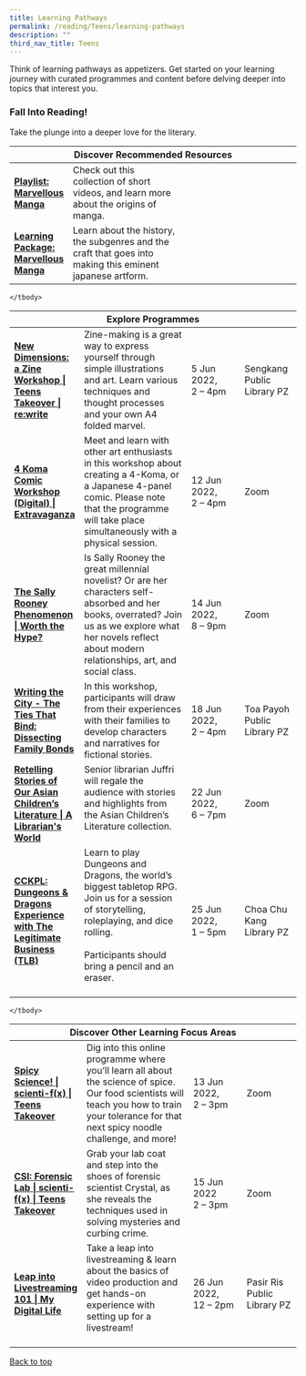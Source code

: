 ```yaml
---
title: Learning Pathways
permalink: /reading/Teens/learning-pathways
description: ""
third_nav_title: Teens
---
```

Think of learning pathways as appetizers. Get started on your learning journey with curated programmes and content before delving deeper into topics that interest you.

<h3><b>Fall Into Reading!</b></h3>
Take the plunge into a deeper love for the literary.

<div class="horizontal-scroll margin--bottom--lg">
  <table class="generic-table">
    <thead>
      <tr>
        <th class="is-uppercase has-weight-normal" colspan="4">Discover Recommended Resources</th>
      </tr>
    </thead>
    <tbody>
      <tr>
        <td style="width: 20%;"><a target="_blank" href= "/reading/teens/content"><b>Playlist: Marvellous Manga</b></a></td>
        <td style="width: 40%;">Check out this collection of short videos, and learn more about the origins of manga.</td>
        <td style="width: 20%;"> </td>
        <td style="width: 20%;"> </td>
      </tr>
      <tr>
        <td style="width: 20%;"><a target="_blank" href="/reading/teens/content"><b>Learning Package: Marvellous Manga</b></a></td>
        <td>Learn about the history, the subgenres and the craft that goes into making this eminent japanese artform.</td>
        <td></td>
        <td> </td>
    </tr>
 </tbody>
  </table>
</div>

<div class="horizontal-scroll margin--bottom--lg">
  <table class="generic-table">
    <thead>
      <tr>
        <th class="is-uppercase has-weight-normal" colspan="4">Explore Programmes</th>
      </tr>
    </thead>
    <tbody>
      <tr>
        <td style="width: 20%;"><a target="_blank" href="https://www.eventbrite.sg/e/new-dimensions-a-zine-workshop-teens-takeover-rewrite-tickets-344637840057?aff=odcleoeventsincollection"><b>New Dimensions: a Zine Workshop | Teens Takeover | re:write</b></a></td>
        <td style="width: 40%;">Zine-making is a great way to express yourself through simple illustrations and art. Learn various techniques and thought processes and your own A4 folded marvel.</td>
        <td style="width: 20%;"> 5 Jun 2022,<br>2 – 4pm</td>
        <td style="width: 20%;">Sengkang Public Library PZ</td>
      </tr>
					<tr>
<td><a target="_blank" href="https://www.eventbrite.sg/e/4-koma-comic-workshop-digital-extravaganza-registration-334415243997?aff=ebdsoporgprofile"><b>4 Koma Comic Workshop (Digital) | Extravaganza</b></a></td>
        <td>Meet and learn with other art enthusiasts in this workshop about creating a 4-Koma, or a Japanese 4-panel comic. Please note that the programme will take place simultaneously with a physical session. 
        </td><td>12 Jun 2022, <br>2 – 4pm</td>
        <td>Zoom</td>
      </tr>
<tr>
<td><a target="_blank" href="https://www.eventbrite.sg/e/the-sally-rooney-phenomenon-worth-the-hype-tickets-321076828437?aff=ebdsoporgprofile"><b>The Sally Rooney Phenomenon | Worth the Hype?</b></a></td>
        <td> Is Sally Rooney the great millennial novelist? Or are her characters self-absorbed and her books, overrated? Join us as we explore what her novels reflect about modern relationships, art, and social class. 
        </td><td>14 Jun 2022, <br>8 – 9pm</td>
        <td>Zoom</td>
      </tr>
<tr>
<td><a target="_blank" href="https://www.eventbrite.sg/e/writing-the-city-the-ties-that-bind-dissecting-family-bonds-tickets-328704472927?aff=ebdsoporgprofile"><b>Writing the City - The Ties That Bind: Dissecting Family Bonds</b></a></td>
        <td> In this workshop, participants will draw from their experiences with their families to develop characters and narratives for fictional stories.
        </td><td>18 Jun 2022, <br>2 – 4pm</td>
        <td>Toa Payoh Public Library PZ</td>
      </tr>

<tr>
<td><a target="_blank" href="https://www.eventbrite.sg/e/retelling-stories-of-our-asian-childrens-literature-a-librarians-world-tickets-348341527887?aff=ebdsoporgprofile"><b>Retelling Stories of Our Asian Children’s Literature | A Librarian's World</b></a></td>
	<td>Senior librarian Juffri will regale the audience with stories and highlights from the Asian Children’s Literature collection.<br><br>
        </td><td>22 Jun 2022, <br>6 – 7pm</td>
        <td>Zoom</td>
      </tr>
<tr>
<td><a target="_blank" href="https://www.eventbrite.sg/e/cckpl-dungeons-dragons-experience-with-the-legitimate-business-tlb-tickets-338658856757?aff=odcleoeventsincollection" ><b>CCKPL: Dungeons & Dragons Experience with The Legitimate Business (TLB)</b></a></td>
	<td>Learn to play Dungeons and Dragons, the world’s biggest tabletop RPG. Join us for a session of storytelling, roleplaying, and dice rolling.<br><br>Participants should bring a pencil and an eraser.<br><br>
        </td><td>25 Jun 2022, <br>1 – 5pm</td>
        <td>Choa Chu Kang Library PZ</td>
      </tr>

    </tbody>
  </table>
</div>

<div class="horizontal-scroll margin--bottom--lg">
  <table class="generic-table">
    <thead>
      <tr>
        <th class="is-uppercase has-weight-normal" colspan="4">Discover Other Learning Focus Areas</th>
      </tr>
    </thead>
    <tbody>
      <tr>
        <td style="width: 20%;"><a target="_blank" href="https://www.eventbrite.sg/e/spicy-science-scienti-fx-teens-takeover-tickets-331648669097?aff=odcleoeventsincollection"><b>Spicy Science! | scienti-f(x) | Teens Takeover</b></a></td>
        <td style="width: 40%;"> Dig into this online programme where you’ll learn all about the science of spice. Our food scientists will teach you how to train your tolerance for that next spicy noodle challenge, and more!</td>
        <td style="width: 20%;">13 Jun 2022, <br>2 – 3pm</td>
        <td style="width: 20%;">Zoom</td>
      </tr>
<tr>
        <td><a target="_blank" href="https://www.eventbrite.sg/e/csi-forensic-lab-scienti-fx-teens-takeover-tickets-331656472437?aff=odcleoeventsincollection"><b>CSI: Forensic Lab | scienti-f(x) | Teens Takeover</b></a></td>
        <td>Grab your lab coat and step into the shoes of forensic scientist Crystal, as she reveals the techniques used in solving mysteries and curbing crime. </td>
        <td>15 Jun 2022<br>2 – 3pm</td>
        <td>Zoom</td>
      </tr>
<tr>
<td><a target="_blank" href="https://www.eventbrite.sg/e/leap-into-livestreaming-101-my-digital-life-registration-336327052267?aff=ebdsoporgprofile" ><b>Leap into Livestreaming 101 | My Digital Life</b></a></td>
	<td>Take a leap into livestreaming & learn about the basics of video production and get hands-on experience with setting up for a livestream!<br><br>
        </td><td>26 Jun 2022, <br>12 – 2pm</td>
        <td>Pasir Ris Public Library PZ</td>
      </tr>

    </tbody>
  </table>
</div>
<p class="has-text-right margin--top--xl"><a href="#main-content">Back to top</a></p>
